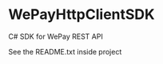 WePayHttpClientSDK
==================

C# SDK for WePay REST API

See the README.txt inside project
